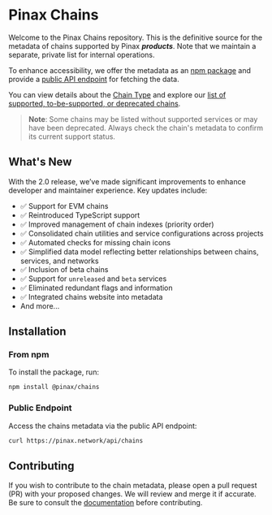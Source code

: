 # Pinax Chains

Welcome to the Pinax Chains repository. This is the definitive source for the metadata of chains supported by Pinax **_products_**. Note that we maintain a separate, private list for internal operations.

To enhance accessibility, we offer the metadata as an [npm package](#install_from_npm) and provide a [public API endpoint](#public_endpoint) for fetching the data.

You can view details about the [Chain Type](/types/chain.types.ts) and explore our [list of supported, to-be-supported, or deprecated chains](/types/pinax.types.ts).

> **Note**: Some chains may be listed without supported services or may have been deprecated. Always check the chain's metadata to confirm its current support status.

## What's New

With the 2.0 release, we’ve made significant improvements to enhance developer and maintainer experience. Key updates include:

- ✅ Support for EVM chains
- ✅ Reintroduced TypeScript support
- ✅ Improved management of chain indexes (priority order)
- ✅ Consolidated chain utilities and service configurations across projects
- ✅ Automated checks for missing chain icons
- ✅ Simplified data model reflecting better relationships between chains, services, and networks
- ✅ Inclusion of beta chains
- ✅ Support for `unreleased` and `beta` services
- ✅ Eliminated redundant flags and information
- ✅ Integrated chains website into metadata
- And more...

## Installation

### From npm

To install the package, run:

```bash
npm install @pinax/chains
```

### Public Endpoint

Access the chains metadata via the public API endpoint:

```bash
curl https://pinax.network/api/chains
```

## Contributing

If you wish to contribute to the chain metadata, please open a pull request (PR) with your proposed changes. We will review and merge it if accurate. Be sure to consult the [documentation](/docs) before contributing.